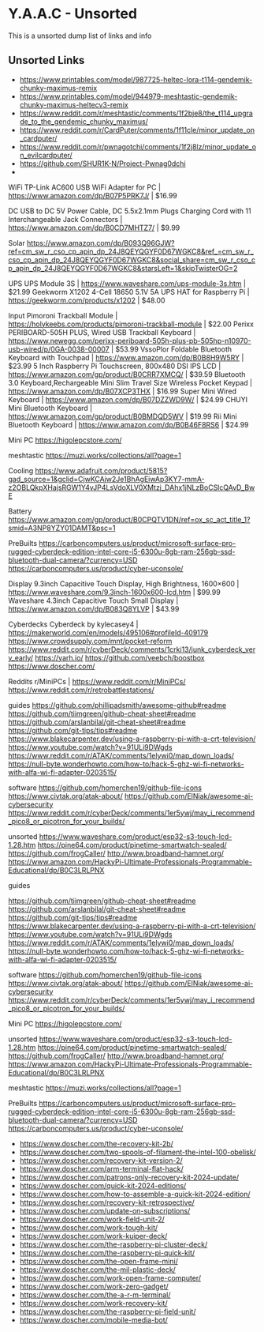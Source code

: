 <!-- ======================================== unsorted.md Start ======================================== -->


<!-- ------------------------------ Intro Start ------------------------------ -->

# Y.A.A.C - Unsorted

This is a unsorted dump list of links and info

<!-- ------------------------------ Intro End ------------------------------ -->


<!-- ------------------------------ Overview Start ------------------------------ -->

<!-- ------------------------------ Overview Start ------------------------------ -->


<!-- ------------------------------ Unsorted Links Start ------------------------------ -->

## Unsorted Links


- https://www.printables.com/model/987725-heltec-lora-t114-gendemik-chunky-maximus-remix
- https://www.printables.com/model/944979-meshtastic-gendemik-chunky-maximus-heltecv3-remix
- https://www.reddit.com/r/meshtastic/comments/1f2bje8/the_t114_upgrade_to_the_gendemic_chunky_maximus/
- https://www.reddit.com/r/CardPuter/comments/1f11cle/minor_update_on_cardputer/
- https://www.reddit.com/r/pwnagotchi/comments/1f2j8lz/minor_update_on_evilcardputer/
- https://github.com/SHUR1K-N/Project-Pwnag0dchi
- 

WiFi
TP-Link AC600 USB WiFi Adapter for PC | https://www.amazon.com/dp/B07P5PRK7J/ | $16.99


DC
USB to DC 5V Power Cable, DC 5.5x2.1mm Plugs Charging Cord with 11 Interchangeable Jack Connectors | https://www.amazon.com/dp/B0CD7MHTZ7/ | $9.99


Solar
https://www.amazon.com/dp/B093Q96GJW?ref=cm_sw_r_cso_cp_apin_dp_24J8QEYQGYF0D67WGKC8&ref_=cm_sw_r_cso_cp_apin_dp_24J8QEYQGYF0D67WGKC8&social_share=cm_sw_r_cso_cp_apin_dp_24J8QEYQGYF0D67WGKC8&starsLeft=1&skipTwisterOG=2


UPS
UPS Module 3S | https://www.waveshare.com/ups-module-3s.htm | $21.99
Geekworm X1202 4-Cell 18650 5.1V 5A UPS HAT for Raspberry Pi | https://geekworm.com/products/x1202 | $48.00


Input
Pimoroni Trackball Module | https://holykeebs.com/products/pimoroni-trackball-module | $22.00
Perixx PERIBOARD-505H PLUS, Wired USB Trackball Keyboard | https://www.newegg.com/perixx-periboard-505h-plus-pb-505hp-n10970-usb-wired/p/0GA-0038-00007 | $53.99
VssoPlor Foldable Bluetooth Keyboard with Touchpad | https://www.amazon.com/dp/B0B8H9W5RY | $23.99
5 Inch Raspberry Pi Touchscreen, 800x480 DSI IPS LCD | https://www.amazon.com/gp/product/B0CRR7XMCQ/ | $39.59
Bluetooth 3.0 Keyboard,Rechargeable Mini Slim Travel Size Wireless Pocket Keypad | https://www.amazon.com/dp/B07XCP3THX | $16.99
Super Mini Wired Keyboard | https://www.amazon.com/dp/B07DZZWD9W/ | $24.99
CHUYI Mini Bluetooth Keyboard | https://www.amazon.com/gp/product/B0BMDQD5WV | $19.99
Rii Mini Bluetooth Keyboard | https://www.amazon.com/dp/B0B46F8RS6 | $24.99


Mini PC
https://higolepcstore.com/


meshtastic
https://muzi.works/collections/all?page=1


Cooling
https://www.adafruit.com/product/5815?gad_source=1&gclid=CjwKCAjw2Je1BhAgEiwAp3KY7-mmA-z2OBLQkpXHajsRGW1Y4vJP4LsVdoXLV0XMtzj_DAhx1jNLzBoCSlcQAvD_BwE


Battery
https://www.amazon.com/gp/product/B0CPQTV1DN/ref=ox_sc_act_title_1?smid=A3NP8YZY01DAMT&psc=1


PreBuilts
https://carboncomputers.us/product/microsoft-surface-pro-rugged-cyberdeck-edition-intel-core-i5-6300u-8gb-ram-256gb-ssd-bluetooth-dual-camera/?currency=USD
https://carboncomputers.us/product/cyber-uconsole/


Display
9.3inch Capacitive Touch Display, High Brightness, 1600×600 | https://www.waveshare.com/9.3inch-1600x600-lcd.htm | $99.99
Waveshare 4.3inch Capacitive Touch Small Display | https://www.amazon.com/dp/B083Q8YLVP | $43.99


Cyberdecks
Cyberdeck by kylecasey4 | https://makerworld.com/en/models/495106#profileId-409179
https://www.crowdsupply.com/mnt/pocket-reform
https://www.reddit.com/r/cyberDeck/comments/1crki13/junk_cyberdeck_very_early/
https://yarh.io/
https://github.com/veebch/boostbox
https://www.doscher.com/


Reddits
r/MiniPCs | https://www.reddit.com/r/MiniPCs/
https://www.reddit.com/r/retrobattlestations/


guides
https://github.com/phillipadsmith/awesome-github#readme
https://github.com/tiimgreen/github-cheat-sheet#readme
https://github.com/arslanbilal/git-cheat-sheet#readme
https://github.com/git-tips/tips#readme
https://www.blakecarpenter.dev/using-a-raspberry-pi-with-a-crt-television/
https://www.youtube.com/watch?v=91ULi9DWgds
https://www.reddit.com/r/ATAK/comments/1elywi0/map_down_loads/
https://null-byte.wonderhowto.com/how-to/hack-5-ghz-wi-fi-networks-with-alfa-wi-fi-adapter-0203515/


software
https://github.com/homerchen19/github-file-icons
https://www.civtak.org/atak-about/
https://github.com/ElNiak/awesome-ai-cybersecurity
https://www.reddit.com/r/cyberDeck/comments/1er5ywj/may_i_recommend_pico8_or_picotron_for_your_builds/


unsorted
https://www.waveshare.com/product/esp32-s3-touch-lcd-1.28.htm
https://pine64.com/product/pinetime-smartwatch-sealed/
https://github.com/frogCaller/
http://www.broadband-hamnet.org/
https://www.amazon.com/HackyPi-Ultimate-Professionals-Programmable-Educational/dp/B0C3LRLPNX

guides

https://github.com/tiimgreen/github-cheat-sheet#readme
https://github.com/arslanbilal/git-cheat-sheet#readme
https://github.com/git-tips/tips#readme
https://www.blakecarpenter.dev/using-a-raspberry-pi-with-a-crt-television/
https://www.youtube.com/watch?v=91ULi9DWgds
https://www.reddit.com/r/ATAK/comments/1elywi0/map_down_loads/
https://null-byte.wonderhowto.com/how-to/hack-5-ghz-wi-fi-networks-with-alfa-wi-fi-adapter-0203515/


software
https://github.com/homerchen19/github-file-icons
https://www.civtak.org/atak-about/
https://github.com/ElNiak/awesome-ai-cybersecurity
https://www.reddit.com/r/cyberDeck/comments/1er5ywj/may_i_recommend_pico8_or_picotron_for_your_builds/


Mini PC
https://higolepcstore.com/



unsorted
https://www.waveshare.com/product/esp32-s3-touch-lcd-1.28.htm
https://pine64.com/product/pinetime-smartwatch-sealed/
https://github.com/frogCaller/
http://www.broadband-hamnet.org/
https://www.amazon.com/HackyPi-Ultimate-Professionals-Programmable-Educational/dp/B0C3LRLPNX


meshtastic
https://muzi.works/collections/all?page=1

PreBuilts
https://carboncomputers.us/product/microsoft-surface-pro-rugged-cyberdeck-edition-intel-core-i5-6300u-8gb-ram-256gb-ssd-bluetooth-dual-camera/?currency=USD
https://carboncomputers.us/product/cyber-uconsole/


- https://www.doscher.com/the-recovery-kit-2b/
- https://www.doscher.com/two-spools-of-filament-the-intel-100-obelisk/
- https://www.doscher.com/recovery-kit-version-2/
- https://www.doscher.com/arm-terminal-flat-hack/
- https://www.doscher.com/patrons-only-recovery-kit-2024-update/
- https://www.doscher.com/quick-kit-2024-editions/
- https://www.doscher.com/how-to-assemble-a-quick-kit-2024-edition/
- https://www.doscher.com/recovery-kit-retrospective/
- https://www.doscher.com/update-on-subscriptions/
- https://www.doscher.com/work-field-unit-2/
- https://www.doscher.com/work-tough-kit/
- https://www.doscher.com/work-kuiper-deck/
- https://www.doscher.com/the-raspberry-pi-cluster-deck/
- https://www.doscher.com/the-raspberry-pi-quick-kit/
- https://www.doscher.com/the-open-frame-mini/
- https://www.doscher.com/the-mil-plastic-deck/
- https://www.doscher.com/work-open-frame-computer/
- https://www.doscher.com/work-zero-gadget/
- https://www.doscher.com/the-a-r-m-terminal/
- https://www.doscher.com/work-recovery-kit/
- https://www.doscher.com/the-raspberry-pi-field-unit/
- https://www.doscher.com/mobile-media-bot/



<!-- ------------------------------ Unsorted Links End ------------------------------ -->


<!-- ------------------------------ Outro Start ------------------------------ -->

<!-- ------------------------------ Outro End ------------------------------ -->


<!-- ======================================== unsorted.md end ======================================== -->
